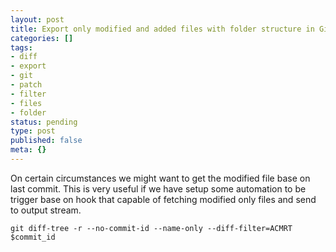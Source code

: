 ```yaml
---
layout: post
title: Export only modified and added files with folder structure in Git
categories: []
tags:
- diff
- export
- git
- patch
- filter
- files
- folder
status: pending
type: post
published: false
meta: {}
---
```

On certain circumstances we might want to get the modified file base on last commit. This is very useful if we have setup some automation to be trigger base on hook that capable of fetching modified only files and send to output stream.

```
git diff-tree -r --no-commit-id --name-only --diff-filter=ACMRT $commit_id
```
